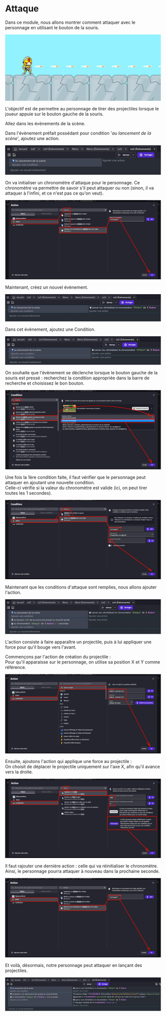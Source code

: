 # Attaque

Dans ce module, nous allons montrer comment attaquer avec le personnage en utilisant le bouton de la souris. 

![image 1](https://github.com/g404-code-gaming/GDevelop_Cour/blob/main/Images_cours/attaque_1.jpg)

L'objectif est de permettre au personnage de tirer des projectiles lorsque le joueur appuie sur le bouton gauche de la souris. 

Allez dans les évènements de la scène.

Dans l'évènement préfait possédant pour condition '*au lancement de la scène*', ajoutez une action. 

![image 2](https://github.com/g404-code-gaming/GDevelop_Cour/blob/main/Images_cours/attaque_2.JPG)

On va initialiser un chronomètre d'attaque pour le personnage. Ce chronomètre va permettre de savoir s'il peut attaquer ou non (sinon, il va attaquer à l'infini, et ce n'est pas ce qu'on veut). 

![image 3](https://github.com/g404-code-gaming/GDevelop_Cour/blob/main/Images_cours/attaque_3.JPG)

Maintenant, créez un nouvel évènement. 

![image 4](https://github.com/g404-code-gaming/GDevelop_Cour/blob/main/Images_cours/attaque_4.JPG)

Dans cet évènement, ajoutez une Condition.

![image 5](https://github.com/g404-code-gaming/GDevelop_Cour/blob/main/Images_cours/attaque_5.JPG)

On souhaite que l'évènement se déclenche lorsque le bouton gauche de la souris est pressé : recherchez la condition appropriée dans la barre de recherche et choisissez le bon bouton.

![image 6](https://github.com/g404-code-gaming/GDevelop_Cour/blob/main/Images_cours/attaque_6.JPG)

Une fois la 1ère condition faite, il faut vérifier que le personnage peut attaquer en ajoutant une nouvelle condition.  
Celle-ci vérifie si la valeur du chronomètre est valide (ici, on peut tirer toutes les 1 secondes).

![image 7](https://github.com/g404-code-gaming/GDevelop_Cour/blob/main/Images_cours/attaque_7.JPG)

Maintenant que les conditions d'attaque sont remplies, nous allons ajouter l'action. 

![image 8](https://github.com/g404-code-gaming/GDevelop_Cour/blob/main/Images_cours/attaque_8.JPG)

L'action consiste à faire apparaître un projectile, puis à lui appliquer une force pour qu'il bouge vers l'avant. 

Commençons par l'action de création du projectile :  
Pour qu'il apparaisse sur le personnage, on utilise sa position X et Y comme référence. 

![image 9](https://github.com/g404-code-gaming/GDevelop_Cour/blob/main/Images_cours/attaque_9.jpg)

Ensuite, ajoutons l'action qui applique une force au projectile :  
On choisit de déplacer le projectile uniquement sur l'axe X, afin qu'il avance vers la droite.

![image 10](https://github.com/g404-code-gaming/GDevelop_Cour/blob/main/Images_cours/attaque_10.jpg)

Il faut rajouter une dernière action : celle qui va réinitialiser le chronomètre. Ainsi, le personnage pourra attaquer à nouveau dans la prochaine seconde.

![image 11](https://github.com/g404-code-gaming/GDevelop_Cour/blob/main/Images_cours/attaque_11.jpg)

Et voilà, désormais, notre personnage peut attaquer en lançant des projectiles. 

![image 12](https://github.com/g404-code-gaming/GDevelop_Cour/blob/main/Images_cours/attaque_12.jpg)
